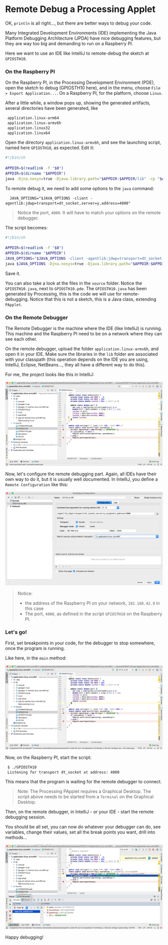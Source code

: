 # Remote Debug a Processing Applet

OK, `println` is all right..., but there are better ways to debug your code.

Many Integrated Development Environments (IDE) implementing the Java Platform Debugging Architecture (JPDA) have nice debugging features, but they are way too big
and demanding to run on a Raspberry PI.

Here we want to use an IDE like IntelliJ to remote-debug the sketch at `GPIOSTH10`.

### On the Raspberry PI
On the Raspberry PI, in the Processing Development Environment (PDE),
open the sketch to debug (GPIOSTH10 here), and in the menu, choose
`File > Export Application...`. On a Raspberry PI, for the platform, choose `Linux`.

After a little while, a window pops up, showing the generated artifacts, several directories have been generated, like
```
 application.linux-arm64
 application.linux-armv6h
 application.linux32
 application.linux64
```

Open the directory `application.linux-armv6h`, and see the launching script,
named here `GPIOSTH10`, as expected. Edit it:
```bash
#!/bin/sh

APPDIR=$(readlink -f "$0")
APPDIR=$(dirname "$APPDIR")
java -Djna.nosys=true -Djava.library.path="$APPDIR:$APPDIR/lib" -cp "$APPDIR:$APPDIR/lib/GPIOSTH10.jar:$APPDIR/lib/core.jar:$APPDIR/lib/jogl-all.jar:$APPDIR/lib/gluegen-rt.jar:$APPDIR/lib/jogl-all-natives-linux-armv6hf.jar:$APPDIR/lib/gluegen-rt-natives-linux-armv6hf.jar:$APPDIR/lib/io.jar" GPIOSTH10 "$@"
```

To remote debug it, we need to add some options to the `java` command:
```
  JAVA_OPTIONS="$JAVA_OPTIONS -client -agentlib:jdwp=transport=dt_socket,server=y,address=4000"
```
> Notice the port, `4000`. It will have to match your options on the remote debugger.

The script becomes:
```bash
#!/bin/sh

APPDIR=$(readlink -f "$0")
APPDIR=$(dirname "$APPDIR")
JAVA_OPTIONS="$JAVA_OPTIONS -client -agentlib:jdwp=transport=dt_socket,server=y,address=4000"
java $JAVA_OPTIONS -Djna.nosys=true -Djava.library.path="$APPDIR:$APPDIR/lib" -cp "$APPDIR:$APPDIR/lib/GPIOSTH10.jar:$APPDIR/lib/core.jar:$APPDIR/lib/jogl-all.jar:$APPDIR/lib/gluegen-rt.jar:$APPDIR/lib/jogl-all-natives-linux-armv6hf.jar:$APPDIR/lib/gluegen-rt-natives-linux-armv6hf.jar:$APPDIR/lib/io.jar" GPIOSTH10 "$@"
```
Save it.

You can also take a look at the files in the `source` folder.
Notice the `GPIOSTH10.java`, next to `GPIOSTH10.pde`.
The `GPIOSTH10.java` has been generated by Processing, this is the code we will
use for remote-debugging. Notice that this is not a sketch, this is a Java class, extending `PApplet`.

### On the Remote Debugger
The Remote Debugger is the machine where the IDE (like IntelliJ) is running.
This machine and the Raspberry PI need to be on a network where they can see each other.

On the remote debugger, upload the folder `application.linux-armv6h`, and open it in your IDE.
Make sure the libraries in the `lib` folder are associated with your classpath (this operation depends on the IDE you are using,
IntelliJ, Eclipse, NetBeans..., they all have a different way to do this).

For me, the project looks like this in IntelliJ:

![IntelliJ](./rd.01.png)

Now, let's configure the remote debugging part. Again, all IDEs have their own way to do it, but it is usually well documented.
In IntelliJ, you define a `Remote Configuration` like this:

![IntelliJ](./rd.02.png)

> Notice:
> - the address of the Raspberry PI on your network, `192.168.42.9` in this case
> - The port, `4000`, as defined in the script `GPIOSTH10` on the Raspberry PI.

### Let's go!
First, set breakpoints in your code, for the debugger to stop somewhere, once the program is running.

Like here, in the `main` method:

![IntelliJ](./rd.03.png)

Now, on the Raspberry PI, start the script:
```
 $ ./GPIOSTH10
 Listening for transport dt_socket at address: 4000
```
This means that the program is waiting for the remote debugger to connect.
> Note: The Processing PApplet requires a Graphical Desktop. The script above needs to be started from a `Terminal` on the Graphical Desktop.

Then, on the remote debugger, in IntelliJ - or your IDE - start the remote debugging session.

You should be all set, you can now do whatever your debugger can do, see variables, change their values,
set all the break points you want, drill into methods...

![IntelliJ](./rd.04.png)

Happy debugging!

